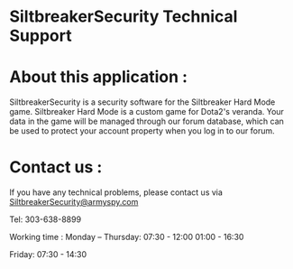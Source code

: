 # SiltbreakerSecurity Technical Support

# About this application :
SiltbreakerSecurity is a security software for the Siltbreaker Hard Mode game. Siltbreaker Hard Mode is a custom game for Dota2's veranda. Your data in the game will be managed through our forum database, which can be used to protect your account property when you log in to our forum.

# Contact us :
If you have any technical problems, please contact us via SiltbreakerSecurity@armyspy.com

Tel: 303-638-8899

Working time :
Monday – Thursday:
07:30 - 12:00 
01:00 - 16:30 

Friday:
07:30 - 14:30 
